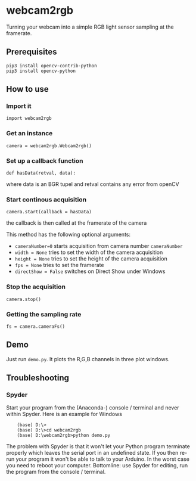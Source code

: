 # webcam2rgb
Turning your webcam into a simple RGB light sensor
sampling at the framerate.

## Prerequisites

```
pip3 install opencv-contrib-python
pip3 install opencv-python
```

## How to use

### Import it

```
import webcam2rgb
```

### Get an instance

```
camera = webcam2rgb.Webcam2rgb()
```

### Set up a callback function

```
def hasData(retval, data):
```
where data is an BGR tupel and retval contains any error from openCV

### Start continous acquisition

```
camera.start(callback = hasData)
```
the callback is then called at the framerate of the camera

This method has the following optional arguments:

 - `cameraNumber=0` starts acquisition from camera number `cameraNumber`
 - `width = None` tries to set the width of the camera acquisition
 - `height = None` tries to set the height of the camera acquisition
 - `fps = None` tries to set the framerate
 - `directShow = False` switches on Direct Show under Windows

### Stop the acquisition

```
camera.stop()
```

### Getting the sampling rate

```
fs = camera.cameraFs()
```


## Demo

Just run `demo.py`. It plots the R,G,B channels in three plot windows.


## Troubleshooting

### Spyder

Start your program from the (Anaconda-) console / terminal and never within Spyder. Here is
an example for Windows

```
    (base) D:\>
    (base) D:\>cd webcam2rgb
    (base) D:\webcam2rgb>python demo.py
```

The problem with Spyder is that it won't let your Python program terminate properly
which leaves the serial port in an undefined state. If you then re-run your program
it won't be able to talk to your Arduino. In the worst case you need to reboot your
computer. Bottomline: use Spyder for editing, run the program from the console / terminal.
